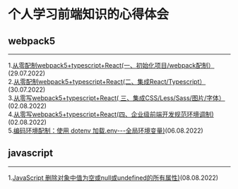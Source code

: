 # 个人学习前端知识的心得体会

## webpack5
__________________________________________________________________________________________________________________________________________
1.[从零配制webpack5+typescript+React(一、初始化项目/webpack配制）](https://github.com/weimeng0910/blog/issues/2)(29.07.2022)<br/>
2.[从零配制webpack5+typescript+React(二、集成React/Typescript）](https://github.com/weimeng0910/blog/issues/3)(30.07.2022)<br/>
3.[从零写webpack5+typescript+React( 三、集成CSS/Less/Sass/图片/字体）](https://github.com/weimeng0910/blog/issues/4)(02.08.2022)<br/>
4.[从零写webpack5+typescript+React(四、企业级前端开发规范环境调制)](https://github.com/weimeng0910/blog/issues/5)(02.08.2022)<br/>
5.[编码环境配制：使用 dotenv 加载.env---全局环境变量)](https://github.com/weimeng0910/blog/issues/6)(06.08.2022)<br/>

## javascript
__________________________________________________________________________________________________________________________________________
1.[JavaScript 删除对象中值为空或null或undefined的所有属性)](https://github.com/weimeng0910/blog/issues/7)(08.08.2022)<br/>
 
